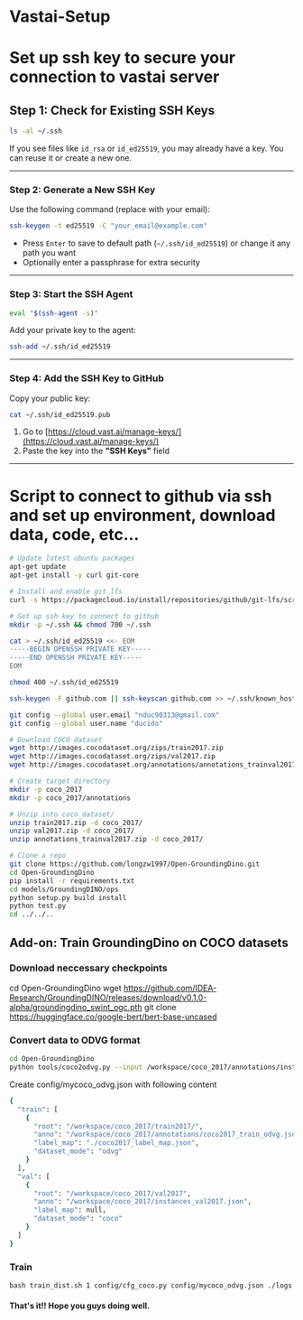 # Vastai-Setup

# Set up ssh key to secure your connection to vastai server
##  Step 1: Check for Existing SSH Keys

```bash
ls -al ~/.ssh
```

If you see files like `id_rsa` or `id_ed25519`, you may already have a key. You can reuse it or create a new one.

---

### Step 2: Generate a New SSH Key

Use the following command (replace with your email):

```bash
ssh-keygen -t ed25519 -C "your_email@example.com"
```

- Press `Enter` to save to default path (`~/.ssh/id_ed25519`) or change it any path you want
- Optionally enter a passphrase for extra security

---

### Step 3: Start the SSH Agent

```bash
eval "$(ssh-agent -s)"
```

Add your private key to the agent:

```bash
ssh-add ~/.ssh/id_ed25519
```

---

### Step 4: Add the SSH Key to GitHub

Copy your public key:

```bash
cat ~/.ssh/id_ed25519.pub
```

1. Go to [https://cloud.vast.ai/manage-keys/](https://cloud.vast.ai/manage-keys/)
2. Paste the key into the **"SSH Keys"** field

---

# Script to connect to github via ssh and set up environment, download data, code, etc...
```bash
# Update latest ubuntu packages
apt-get update
apt-get install -y curl git-core

# Install and enable git lfs
curl -s https://packagecloud.io/install/repositories/github/git-lfs/script.deb.sh | bash && apt-get install -y git-lfs && git lfs install

# Set up ssh key to connect to github
mkdir -p ~/.ssh && chmod 700 ~/.ssh

cat > ~/.ssh/id_ed25519 <<- EOM
-----BEGIN OPENSSH PRIVATE KEY-----
-----END OPENSSH PRIVATE KEY-----
EOM

chmod 400 ~/.ssh/id_ed25519

ssh-keygen -F github.com || ssh-keyscan github.com >> ~/.ssh/known_hosts

git config --global user.email "nduc90313@gmail.com"
git config --global user.name "ducido"

# Download COCO dataset
wget http://images.cocodataset.org/zips/train2017.zip
wget http://images.cocodataset.org/zips/val2017.zip
wget http://images.cocodataset.org/annotations/annotations_trainval2017.zip

# Create target directory
mkdir -p coco_2017
mkdir -p coco_2017/annotations

# Unzip into coco_dataset/
unzip train2017.zip -d coco_2017/
unzip val2017.zip -d coco_2017/
unzip annotations_trainval2017.zip -d coco_2017/

# Clone a repo
git clone https://github.com/longzw1997/Open-GroundingDino.git
cd Open-GroundingDino
pip install -r requirements.txt 
cd models/GroundingDINO/ops
python setup.py build install
python test.py
cd ../../..

```

## Add-on: Train GroundingDino on COCO datasets
### Download neccessary checkpoints
cd Open-GroundingDino
wget https://github.com/IDEA-Research/GroundingDINO/releases/download/v0.1.0-alpha/groundingdino_swint_ogc.pth
git clone https://huggingface.co/google-bert/bert-base-uncased


### Convert data to ODVG format
```bash
cd Open-GroundingDino
python tools/coco2odvg.py --input /workspace/coco_2017/annotations/instances_train2017.json --output /workspace/coco_2017/annotations/coco2017_train_odvg.jsonl --idmap coco2017
```

Create config/mycoco_odvg.json with following content
```bash
{
  "train": [
    {
      "root": "/workspace/coco_2017/train2017/",
      "anno": "/workspace/coco_2017/annotations/coco2017_train_odvg.jsonl",
      "label_map": "./coco2017_label_map.json",
      "dataset_mode": "odvg"
    }
  ],
  "val": [
    {
      "root": "/workspace/coco_2017/val2017",
      "anno": "/workspace/coco_2017/instances_val2017.json",
      "label_map": null,
      "dataset_mode": "coco"
    }
  ]
}
```

### Train
```
bash train_dist.sh 1 config/cfg_coco.py config/mycoco_odvg.json ./logs
```



#### That's it!! Hope you guys doing well.
